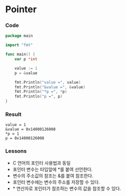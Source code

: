 # Pointer

### Code
```go
package main

import "fmt"

func main() {
	var p *int

	value := 1
	p = &value

	fmt.Println("value =", value)
	fmt.Println("&value =", &value)
	fmt.Println("*p =", *p)
	fmt.Println("p =", p)
}
```
### Result
```
value = 1
&value = 0x14000126008
*p = 1
p = 0x14000126008
```
### Lessons
- C 언어의 포인터 사용법과 동일
- 포인터 변수는 타입앞에 *를 붙여 선언한다.
- 변수의 주소값의 참조는 &를 붙여 참조한다.
- 포인터 변수에는 변수의 주소를 저장할 수 있다.
- \* 연산자로 포인터가 참조하는 변수의 값을 참조할 수 있다.